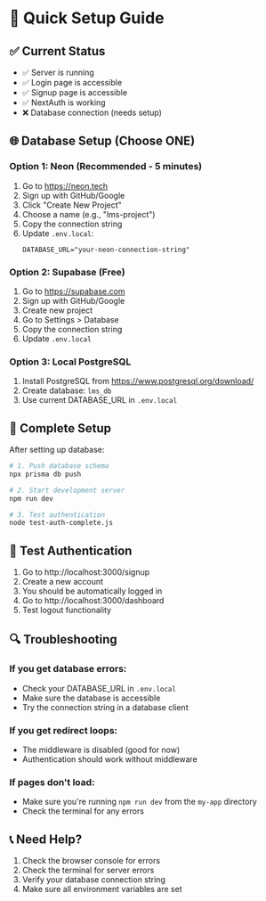 # 🚀 Quick Setup Guide

## ✅ Current Status
- ✅ Server is running
- ✅ Login page is accessible
- ✅ Signup page is accessible
- ✅ NextAuth is working
- ❌ Database connection (needs setup)

## 🌐 Database Setup (Choose ONE)

### Option 1: Neon (Recommended - 5 minutes)
1. Go to https://neon.tech
2. Sign up with GitHub/Google
3. Click "Create New Project"
4. Choose a name (e.g., "lms-project")
5. Copy the connection string
6. Update `.env.local`:
   ```env
   DATABASE_URL="your-neon-connection-string"
   ```

### Option 2: Supabase (Free)
1. Go to https://supabase.com
2. Sign up with GitHub/Google
3. Create new project
4. Go to Settings > Database
5. Copy the connection string
6. Update `.env.local`

### Option 3: Local PostgreSQL
1. Install PostgreSQL from https://www.postgresql.org/download/
2. Create database: `lms_db`
3. Use current DATABASE_URL in `.env.local`

## 🔧 Complete Setup

After setting up database:

```bash
# 1. Push database schema
npx prisma db push

# 2. Start development server
npm run dev

# 3. Test authentication
node test-auth-complete.js
```

## 🧪 Test Authentication

1. Go to http://localhost:3000/signup
2. Create a new account
3. You should be automatically logged in
4. Go to http://localhost:3000/dashboard
5. Test logout functionality

## 🔍 Troubleshooting

### If you get database errors:
- Check your DATABASE_URL in `.env.local`
- Make sure the database is accessible
- Try the connection string in a database client

### If you get redirect loops:
- The middleware is disabled (good for now)
- Authentication should work without middleware

### If pages don't load:
- Make sure you're running `npm run dev` from the `my-app` directory
- Check the terminal for any errors

## 📞 Need Help?

1. Check the browser console for errors
2. Check the terminal for server errors
3. Verify your database connection string
4. Make sure all environment variables are set
